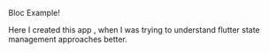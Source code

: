 Bloc Example!

Here I created this app , when I was trying to understand flutter state management approaches better.

